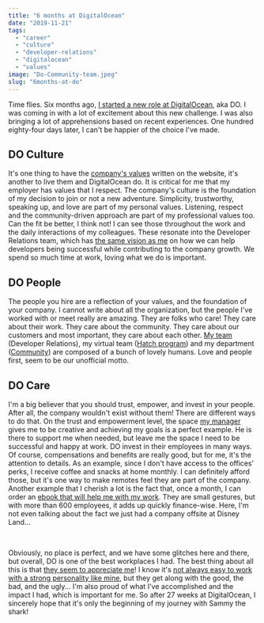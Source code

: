 ```yaml
---
title: "6 months at DigitalOcean"
date: "2019-11-21"
tags: 
  - "career"
  - "culture"
  - "developer-relations"
  - "digitalocean"
  - "values"
image: "Do-Community-team.jpeg"
slug: "6months-at-do"
---
```


Time flies. Six months ago, [I started a new role at DigitalOcean](https://fred.dev/digitalocean/), aka DO. I was coming in with a lot of excitement about this new challenge. I was also bringing a lot of apprehensions based on recent experiences. One hundred eighty-four days later, I can't be happier of the choice I've made.

## DO Culture

It's one thing to have the [company's values](https://www.digitalocean.com/about/) written on the website, it's another to live them and DigitalOcean do. It is critical for me that my employer has values that I respect. The company's culture is the foundation of my decision to join or not a new adventure. Simplicity, trustworthy, speaking up, and love are part of my personal values. Listening, respect and the community-driven approach are part of my professional values too. Can the fit be better, I think not! I can see those throughout the work and the daily interactions of my colleagues. These resonate into the Developer Relations team, which has [the same vision as me](https://fred.dev/isdevrelforme/) on how we can help developers being successful while contributing to the company growth. We spend so much time at work, loving what we do is important.

## DO People

The people you hire are a reflection of your values, and the foundation of your company. I cannot write about all the organization, but the people I've worked with or meet really are amazing. They are folks who care! They care about their work. They care about the community. They care about our customers and most important, they care about each other. [My team](https://www.instagram.com/p/B3tSPSkn5VU/) (Developer Relations), my virtual team ([Hatch program](https://www.digitalocean.com/hatch/)) and my department ([Community](https://www.digitalocean.com/community)) are composed of a bunch of lovely humans. Love and people first, seem to be our unofficial motto.

## DO Care

I'm a big believer that you should trust, empower, and invest in your people. After all, the company wouldn't exist without them! There are different ways to do that. On the trust and empowerment level, the space [my manager](https://www.linkedin.com/in/eddiezane/) gives me to be creative and achieving my goals is a perfect example. He is there to support me when needed, but leave me the space I need to be successful and happy at work. DO invest in their employees in many ways. Of course, compensations and benefits are really good, but for me, it's the attention to details. As an example, since I don't have access to the offices' perks, I receive coffee and snacks at home monthly. I can definitely afford those, but it's one way to make remotes feel they are part of the company. Another example that I cherish a lot is the fact that, once a month, I can order an [ebook that will help me with my work](https://www.goodreads.com/review/list/38754302-fr-d-ric-harper?shelf=do). They are small gestures, but with more than 600 employees, it adds up quickly finance-wise. Here, I'm not even talking about the fact we just had a company offsite at Disney Land...

 

Obviously, no place is perfect, and we have some glitches here and there, but overall, DO is one of the best workplaces I had. The best thing about all this is that [they seem to appreciate me](https://www.instagram.com/p/B5Bm5UNnNhZ/)! I know it's [not always easy to work with a strong personality like mine](https://fred.dev/workingwithme/), but they get along with the good, the bad, and the ugly... I'm also proud of what I've accomplished and the impact I had, which is important for me. So after 27 weeks at DigitalOcean, I sincerely hope that it's only the beginning of my journey with Sammy the shark!

